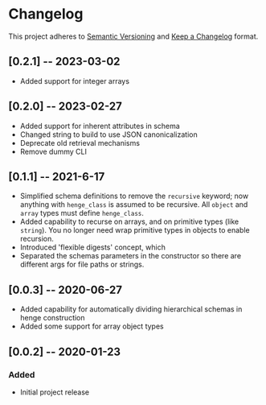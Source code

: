 # Changelog

This project adheres to [Semantic Versioning](https://semver.org/spec/v2.0.0.html) and [Keep a Changelog](https://keepachangelog.com/en/1.0.0/) format. 

## [0.2.1] -- 2023-03-02

- Added support for integer arrays

## [0.2.0] -- 2023-02-27

- Added support for inherent attributes in schema
- Changed string to build to use JSON canonicalization
- Deprecate old retrieval mechanisms
- Remove dummy CLI

## [0.1.1] -- 2021-6-17

- Simplified schema definitions to remove the `recursive` keyword; now anything with `henge_class` is assumed to be recursive. All `object` and `array` types must define `henge_class`.
- Added capability to recurse on arrays, and on primitive types (like `string`). You no longer need wrap primitive types in objects to enable recursion.
- Introduced 'flexible digests' concept, which 
- Separated the schemas parameters in the constructor so there are different args for file paths or strings.

## [0.0.3] -- 2020-06-27

- Added capability for automatically dividing hierarchical schemas in henge construction
- Added some support for array object types

## [0.0.2] -- 2020-01-23

### Added 

* Initial project release

